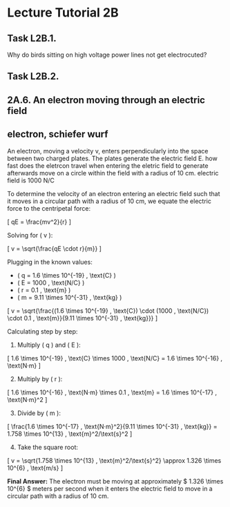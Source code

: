 # Lecture Tutorial 2B

## Task L2B.1. 
Why do birds sitting on high voltage power lines not get electrocuted?

## Task L2B.2.


## 2A.6. An electron moving through an electric field


## electron, schiefer wurf



An electron, moving a velocity v, enters perpendicularly into the space between two  charged plates. The plates generate the electric field E. how fast does the eletrcon travel when entering the eletric field to generate afterwards move on a circle within the field with a radius of 10 cm. electric field is 1000 N/C


To determine the velocity of an electron entering an electric field such that it moves in a circular path with a radius of 10 cm, we equate the electric force to the centripetal force:

\[ qE = \frac{mv^2}{r} \]

Solving for \( v \):

\[ v = \sqrt{\frac{qE \cdot r}{m}} \]

Plugging in the known values:

- \( q = 1.6 \times 10^{-19} \, \text{C} \)
- \( E = 1000 \, \text{N/C} \)
- \( r = 0.1 \, \text{m} \)
- \( m = 9.11 \times 10^{-31} \, \text{kg} \)

\[ v = \sqrt{\frac{(1.6 \times 10^{-19} \, \text{C}) \cdot (1000 \, \text{N/C}) \cdot 0.1 \, \text{m}}{9.11 \times 10^{-31} \, \text{kg}}} \]

Calculating step by step:

1. Multiply \( q \) and \( E \):

\[ 1.6 \times 10^{-19} \, \text{C} \times 1000 \, \text{N/C} = 1.6 \times 10^{-16} \, \text{N·m} \]

2. Multiply by \( r \):

\[ 1.6 \times 10^{-16} \, \text{N·m} \times 0.1 \, \text{m} = 1.6 \times 10^{-17} \, \text{N·m}^2 \]

3. Divide by \( m \):

\[ \frac{1.6 \times 10^{-17} \, \text{N·m}^2}{9.11 \times 10^{-31} \, \text{kg}} = 1.758 \times 10^{13} \, \text{m}^2/\text{s}^2 \]

4. Take the square root:

\[ v = \sqrt{1.758 \times 10^{13} \, \text{m}^2/\text{s}^2} \approx 1.326 \times 10^{6} \, \text{m/s} \]

**Final Answer:** The electron must be moving at approximately $ 1.326 \times 10^{6} $ meters per second when it enters the electric field to move in a circular path with a radius of 10 cm.

